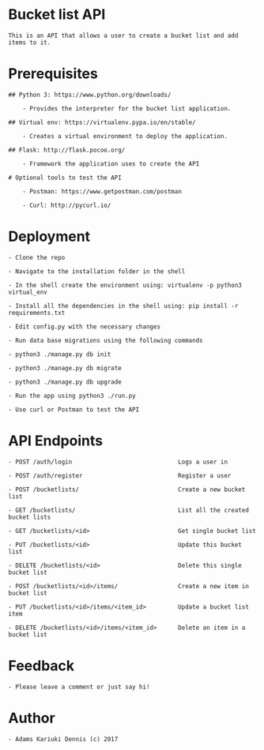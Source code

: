# Bucket list API

    This is an API that allows a user to create a bucket list and add items to it.

# Prerequisites

    ## Python 3: https://www.python.org/downloads/

        - Provides the interpreter for the bucket list application.

    ## Virtual env: https://virtualenv.pypa.io/en/stable/

        - Creates a virtual environment to deploy the application.

    ## Flask: http://flask.pocoo.org/

        - Framework the application uses to create the API

    # Optional tools to test the API

        - Postman: https://www.getpostman.com/postman

        - Curl: http://pycurl.io/

# Deployment

    - Clone the repo

    - Navigate to the installation folder in the shell

    - In the shell create the environment using: virtualenv -p python3 virtual_env

    - Install all the dependencies in the shell using: pip install -r requirements.txt

    - Edit config.py with the necessary changes

    - Run data base migrations using the following commands

    - python3 ./manage.py db init

    - python3 ./manage.py db migrate

    - python3 ./manage.py db upgrade

    - Run the app using python3 ./run.py

    - Use curl or Postman to test the API

# API Endpoints

    - POST /auth/login                              Logs a user in

    - POST /auth/register                           Register a user

    - POST /bucketlists/                            Create a new bucket list

    - GET /bucketlists/                             List all the created bucket lists

    - GET /bucketlists/<id>                         Get single bucket list

    - PUT /bucketlists/<id>                         Update this bucket list

    - DELETE /bucketlists/<id>                      Delete this single bucket list

    - POST /bucketlists/<id>/items/                 Create a new item in bucket list

    - PUT /bucketlists/<id>/items/<item_id>         Update a bucket list item

    - DELETE /bucketlists/<id>/items/<item_id>      Delete an item in a bucket list

# Feedback

    - Please leave a comment or just say hi!

# Author

    - Adams Kariuki Dennis (c) 2017